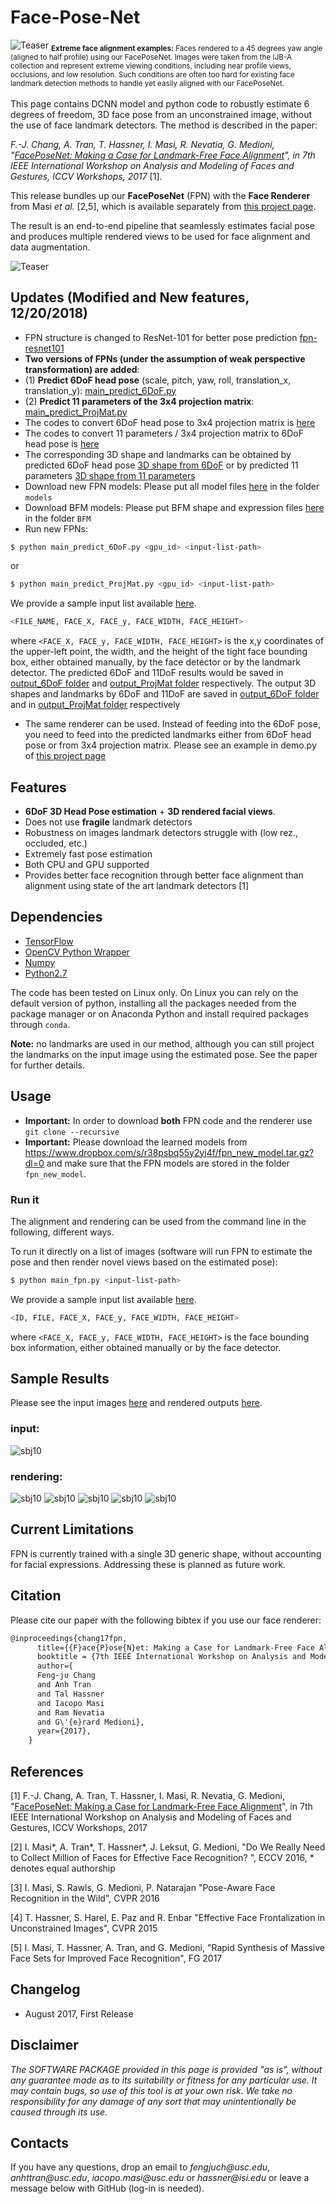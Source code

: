 # Face-Pose-Net

![Teaser](http://www-bcf.usc.edu/~iacopoma/img/FPN4.jpg)
<sub>**Extreme face alignment examples:** Faces rendered to a 45 degrees yaw angle (aligned to half profile) using our FacePoseNet. Images were taken from the IJB-A collection and represent extreme viewing conditions, including near profile views, occlusions, and low resolution. Such conditions are often too hard for existing face landmark detection methods to handle yet easily aligned with our FacePoseNet.</sub>
<br/>
<br/>
This page contains DCNN model and python code to robustly estimate 6 degrees of freedom, 3D face pose from an unconstrained image, without the use of face landmark detectors. The method is described in the paper:

_F.-J. Chang, A. Tran, T. Hassner, I. Masi, R. Nevatia, G. Medioni, "[FacePoseNet: Making a Case for Landmark-Free Face Alignment](https://arxiv.org/abs/1708.07517)", in 7th IEEE International Workshop on Analysis and Modeling of Faces and Gestures, ICCV Workshops, 2017_ [1].

This release bundles up our **FacePoseNet** (FPN) with the **Face Renderer** from Masi _et al._ [2,5], which is available separately from [this project page](https://github.com/iacopomasi/face_specific_augm).

The result is an end-to-end pipeline that seamlessly estimates facial pose and produces multiple rendered views to be used for face alignment and data augmentation.

![Teaser](http://www-bcf.usc.edu/~iacopoma/img/FPN3.png)

## Updates (Modified and New features, 12/20/2018)
* FPN structure is changed to ResNet-101 for better pose prediction [fpn-resnet101](./ResNet/ThreeDMM_shape.py)
* **Two versions of FPNs (under the assumption of weak perspective transformation) are added**: 
* (1) **Predict 6DoF head pose** (scale, pitch, yaw, roll, translation_x, translation_y):  [main_predict_6DoF.py](./main_predict_6DoF.py)
* (2) **Predict 11 parameters of the 3x4 projection matrix**:  [main_predict_ProjMat.py](./main_predict_ProjMat.py)
* The codes to convert 6DoF head pose to 3x4 projection matrix is [here](https://github.com/fengju514/Face-Pose-Net/blob/fb733f358d9f633f6525a41f3a7a0a99e5c71647/main_predict_6DoF.py#L263-L268) 
* The codes to convert 11 parameters / 3x4 projection matrix to 6DoF head pose is [here](https://github.com/fengju514/Face-Pose-Net/blob/92bd65fa056d17065890e186ca2f2b376a5ab135/main_predict_ProjMat.py#L306-L308)
* The corresponding 3D shape and landmarks can be obtained by predicted 6DoF head pose [3D shape from 6DoF](https://github.com/fengju514/Face-Pose-Net/blob/92bd65fa056d17065890e186ca2f2b376a5ab135/main_predict_6DoF.py#L271-L297) or by predicted 11 parameters [3D shape from 11 parameters](https://github.com/fengju514/Face-Pose-Net/blob/92bd65fa056d17065890e186ca2f2b376a5ab135/main_predict_ProjMat.py#L272-L297)
* Download new FPN models: Please put all model files [here](https://www.dropbox.com/sh/lr9u4my1qrhmgik/AADQVUIHSJIUXqUAj1AoZMIGa?dl=0) in the folder `models`
* Download BFM models: Please put BFM shape and expression files [here](https://www.dropbox.com/sh/ru7ierl9516a9az/AABTP9hJj3dJnapicFFgHmOna?dl=0) in the folder `BFM`
* Run new FPNs:
```bash
$ python main_predict_6DoF.py <gpu_id> <input-list-path>
```
or 
```bash
$ python main_predict_ProjMat.py <gpu_id> <input-list-path>
```
We provide a sample input list available [here](./input_list.txt).
```bash
<FILE_NAME, FACE_X, FACE_y, FACE_WIDTH, FACE_HEIGHT>
```
where `<FACE_X, FACE_y, FACE_WIDTH, FACE_HEIGHT>` is the x,y coordinates of the upper-left point, the width, and the height of the tight face bounding box, either obtained manually, by the face detector or by the landmark detector. The predicted 6DoF and 11DoF results would be saved in [output_6DoF folder](https://github.com/fengju514/Face-Pose-Net/blob/a7923b764f92892021297fd046065c22a41dc519/main_predict_6DoF.py#L232-L236) and [output_ProjMat folder](https://github.com/fengju514/Face-Pose-Net/blob/a7923b764f92892021297fd046065c22a41dc519/main_predict_ProjMat.py#L235-L239) respectively. The output 3D shapes and landmarks by 6DoF and 11DoF are saved in [output_6DoF folder](https://github.com/fengju514/Face-Pose-Net/blob/a7923b764f92892021297fd046065c22a41dc519/main_predict_6DoF.py#L301) and in [output_ProjMat folder](https://github.com/fengju514/Face-Pose-Net/blob/a7923b764f92892021297fd046065c22a41dc519/main_predict_ProjMat.py#L301) respectively


* The same renderer can be used. Instead of feeding into the 6DoF pose, you need to feed into the predicted landmarks either from 6DoF head pose or from 3x4 projection matrix. Please see an example in demo.py of [this project page](https://github.com/iacopomasi/face_specific_augm)

## Features
* **6DoF 3D Head Pose estimation** + **3D rendered facial views**.
* Does not use **fragile** landmark detectors
* Robustness on images landmark detectors struggle with (low rez., occluded, etc.)
* Extremely fast pose estimation
* Both CPU and GPU supported
* Provides better face recognition through better face alignment than alignment using state of the art landmark detectors [1]

## Dependencies

* [TensorFlow](https://www.tensorflow.org/)
* [OpenCV Python Wrapper](http://opencv.org/)
* [Numpy](http://www.numpy.org/)
* [Python2.7](https://www.python.org/download/releases/2.7/)

The code has been tested on Linux only. On Linux you can rely on the default version of python, installing all the packages needed from the package manager or on Anaconda Python and install required packages through `conda`. 

**Note:** no landmarks are used in our method, although you can still project the landmarks on the input image using the estimated pose. See the paper for further details. 

## Usage

* **Important:** In order to download **both** FPN code and the renderer use `git clone --recursive`
* **Important:** Please download the learned models from https://www.dropbox.com/s/r38psbq55y2yj4f/fpn_new_model.tar.gz?dl=0   and make sure that the FPN models are stored in the folder `fpn_new_model`.

### Run it

The alignment and rendering can be used from the command line in the following, different ways.

To run it directly on a list of images (software will run FPN to estimate the pose and then render novel views based on the estimated pose):

```bash
$ python main_fpn.py <input-list-path>
```

We provide a sample input list available [here](input.csv).
```bash
<ID, FILE, FACE_X, FACE_y, FACE_WIDTH, FACE_HEIGHT>
```
where `<FACE_X, FACE_y, FACE_WIDTH, FACE_HEIGHT>` is the face bounding box information, either obtained manually or by the face detector. 

## Sample Results
Please see the input images [here](images) and rendered outputs [here](output_render).

### input: ### 
![sbj10](./images/input10.jpg)
### rendering: ### 
![sbj10](./output_render/subject10/subject10_a_rendered_aug_-00_00_10.jpg)
![sbj10](./output_render/subject10/subject10_a_rendered_aug_-22_00_10.jpg)
![sbj10](./output_render/subject10/subject10_a_rendered_aug_-40_00_10.jpg)
![sbj10](./output_render/subject10/subject10_a_rendered_aug_-55_00_10.jpg)
![sbj10](./output_render/subject10/subject10_a_rendered_aug_-75_00_10.jpg)



## Current Limitations
FPN is currently trained with a single 3D generic shape, without accounting for facial expressions. Addressing these is planned as future work.

## Citation

Please cite our paper with the following bibtex if you use our face renderer:

``` latex
@inproceedings{chang17fpn,
      title={{F}ace{P}ose{N}et: Making a Case for Landmark-Free Face Alignment},
      booktitle = {7th IEEE International Workshop on Analysis and Modeling of Faces and Gestures, ICCV Workshops},
      author={
      Feng-ju Chang
      and Anh Tran 
      and Tal Hassner 
      and Iacopo Masi 
      and Ram Nevatia
      and G\'{e}rard Medioni},
      year={2017},
    }
```

## References
[1] F.-J. Chang, A. Tran, T. Hassner, I. Masi, R. Nevatia, G. Medioni, "[FacePoseNet: Making a Case for Landmark-Free Face Alignment](https://arxiv.org/abs/1708.07517)", in 7th IEEE International Workshop on Analysis and Modeling of Faces and Gestures, ICCV Workshops, 2017

[2] I. Masi\*, A. Tran\*, T. Hassner\*, J. Leksut, G. Medioni, "Do We Really Need to Collect Million of Faces for Effective Face Recognition? ", ECCV 2016, 
    \* denotes equal authorship

[3] I. Masi, S. Rawls, G. Medioni, P. Natarajan "Pose-Aware Face Recognition in the Wild", CVPR 2016

[4] T. Hassner, S. Harel, E. Paz and R. Enbar "Effective Face Frontalization in Unconstrained Images", CVPR 2015

[5] I. Masi, T. Hassner, A. Tran, and G. Medioni, "Rapid Synthesis of Massive Face Sets for Improved Face Recognition", FG 2017

## Changelog
- August 2017, First Release 

## Disclaimer

_The SOFTWARE PACKAGE provided in this page is provided "as is", without any guarantee made as to its suitability or fitness for any particular use. It may contain bugs, so use of this tool is at your own risk. We take no responsibility for any damage of any sort that may unintentionally be caused through its use._

## Contacts

If you have any questions, drop an email to _fengjuch@usc.edu_, _anhttran@usc.edu_, _iacopo.masi@usc.edu_ or _hassner@isi.edu_ or leave a message below with GitHub (log-in is needed).
